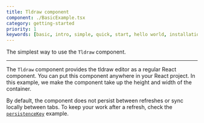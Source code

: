 ```yaml
---
title: Tldraw component
component: ./BasicExample.tsx
category: getting-started
priority: 1
keywords: [basic, intro, simple, quick, start, hello world, installation]
---
```


The simplest way to use the `Tldraw` component.

---

The `Tldraw` component provides the tldraw editor as a regular React component. You can put this component anywhere in your React project. In this example, we make the component take up the height and width of the container.

By default, the component does not persist between refreshes or sync locally between tabs. To keep your work after a refresh, check the [`persistenceKey`](https://tldraw.dev/examples/basic/peristence-key) example.
